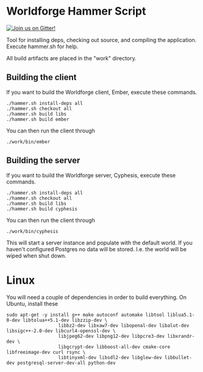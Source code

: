 # Worldforge Hammer Script

[![Join us on Gitter!](https://badges.gitter.im/Worldforge.svg)](https://gitter.im/Worldforge/Lobby)

Tool for installing deps, checking out source, and compiling the application.
Execute hammer.sh for help.

All build artifacts are placed in the "work" directory.

## Building the client

If you want to build the Worldforge client, Ember, execute these commands.

```
./hammer.sh install-deps all
./hammer.sh checkout all
./hammer.sh build libs
./hammer.sh build ember
```

You can then run the client through
```
./work/bin/ember
```

## Building the server

If you want to build the Worldforge server, Cyphesis, execute these commands.

```
./hammer.sh install-deps all
./hammer.sh checkout all
./hammer.sh build libs
./hammer.sh build cyphesis
```

You can then run the client through
```
./work/bin/cyphesis
```

This will start a server instance and populate with the default world. If you haven't configured Postgres no data will be stored. I.e. the world will be wiped when shut down.

# Linux

You will need a couple of dependencies in order to build everything. On Ubuntu, install these
```
sudo apt-get -y install g++ make autoconf automake libtool liblua5.1-0-dev libtolua++5.1-dev libzzip-dev \
                   libbz2-dev libxaw7-dev libopenal-dev libalut-dev libsigc++-2.0-dev libcurl4-openssl-dev \
                   libjpeg62-dev libpng12-dev libpcre3-dev libxrandr-dev \
                   libgcrypt-dev libboost-all-dev cmake-core libfreeimage-dev curl rsync \
                   libtinyxml-dev libsdl2-dev libglew-dev libbullet-dev postgresql-server-dev-all python-dev
```

